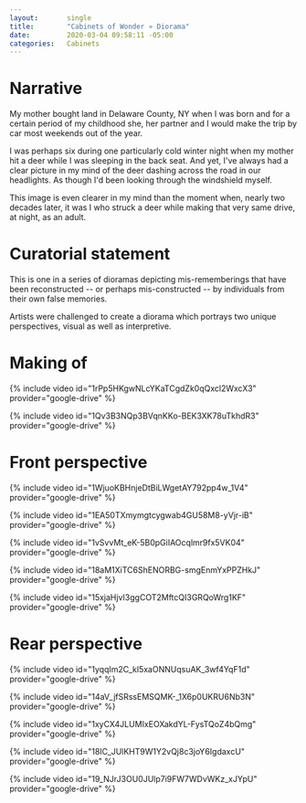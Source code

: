 ```yaml
---
layout:       single
title:        "Cabinets of Wonder » Diorama"
date:         2020-03-04 09:58:11 -05:00
categories:   Cabinets
---
```


# Narrative

My mother bought land in Delaware County, NY when I was born and for a certain period of my childhood she, her partner and I would make the trip by car most weekends out of the year.

I was perhaps six during one particularly cold winter night when my mother hit a deer while I was sleeping in the back seat. And yet, I've always had a clear picture in my mind of the deer dashing across the road in our headlights. As though I'd been looking through the windshield myself.

This image is even clearer in my mind than the moment when, nearly two decades later, it was I who struck a deer while making that very same drive, at night, as an adult.

# Curatorial statement

This is one in a series of dioramas depicting mis-rememberings that have been reconstructed -- or perhaps mis-constructed -- by individuals from their own false memories.

Artists were challenged to create a diorama which portrays two unique perspectives, visual as well as interpretive.

# Making of

{% include video id="1rPp5HKgwNLcYKaTCgdZk0qQxcl2WxcX3" provider="google-drive" %}

{% include video id="1Qv3B3NQp3BVqnKKo-BEK3XK78uTkhdR3" provider="google-drive" %}

# Front perspective

{% include video id="1WjuoKBHnjeDtBiLWgetAY792pp4w_1V4" provider="google-drive" %}

{% include video id="1EA50TXmymgtcygwab4GU58M8-yVjr-iB" provider="google-drive" %}

{% include video id="1vSvvMt_eK-5B0pGiIAOcqlmr9fx5VK04" provider="google-drive" %}

{% include video id="18aM1XiTC6ShENORBG-smgEnmYxPPZHkJ" provider="google-drive" %}

{% include video id="15xjaHjvI3ggCOT2MftcQI3GRQoWrg1KF" provider="google-drive" %}

# Rear perspective

{% include video id="1yqqIm2C_kl5xaONNUqsuAK_3wf4YqF1d" provider="google-drive" %}

{% include video id="14aV_jfSRssEMSQMK-_1X6p0UKRU6Nb3N" provider="google-drive" %}

{% include video id="1xyCX4JLUMIxEOXakdYL-FysTQoZ4bQmg" provider="google-drive" %}

{% include video id="18IC_JUlKHT9W1Y2vQj8c3joY6IgdaxcU" provider="google-drive" %}

{% include video id="19_NJrJ3OU0JUlp7i9FW7WDvWKz_xJYpU" provider="google-drive" %}
